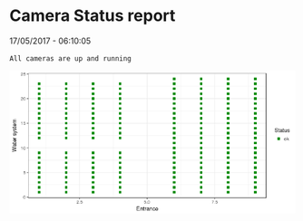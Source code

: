 Camera Status report
================
17/05/2017 - 06:10:05

    All cameras are up and running

![](camreport_files/figure-markdown_github/unnamed-chunk-2-1.png)
